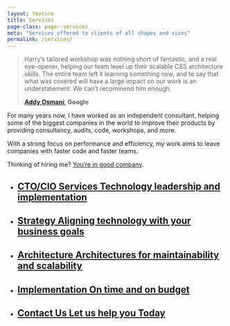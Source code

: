 ```yaml
---
layout: feature
title: Services
page-class: page--services
meta: "Services offered to clients of all shapes and sizes"
permalink: /services/
---
```


<blockquote class="pull-quote  pull-quote--context-alt" id="quote:addy-osmani"><p>Harry’s tailored
workshop was nothing short of fantastic, and a real eye-opener, helping our team
level up their scalable CSS architecture skills. The entire team left it
learning something new, and to say that what was covered will have a large
impact on our work is an understatement. We can’t recommend him enough.</p><b
class="source pull-quote__source"><a href="https://twitter.com/addyosmani">Addy
Osmani</a>, Google</b></blockquote>

For many years now, I have worked as an independent consultant, helping some of
the biggest companies in the world to improve their products by providing
consultancy, audits, code, workshops, and more.

With a strong focus on performance and efficiency, my work aims to leave
companies with faster code and faster teams.

Thinking of hiring me? [You’re in good company](/#section:clients).

<ul class="feature-list">

  <li class="feature-list__item">
    <a href="/virtual_cto/" class="feature-list__link">
      <h2 class="feature-list__title">
        CTO/CIO Services
        <span class="feature-list__sub">Technology leadership and implementation</span>
      </h2>
    </a>
  </li>

  <li class="feature-list__item">
    <a href="/strategy/" class="feature-list__link">
      <h2 class="feature-list__title">
        Strategy
        <span class="feature-list__sub">Aligning technology with your business goals</span>
      </h2>
    </a>
  </li>

  <li class="feature-list__item">
    <a href="/architecture/" class="feature-list__link">
      <h2 class="feature-list__title">
        Architecture
        <span class="feature-list__sub">Architectures for maintainability and scalability</span>
      </h2>
    </a>
  </li>

  <li class="feature-list__item">
    <a href="/implementation/" class="feature-list__link">
      <h2 class="feature-list__title">
        Implementation
        <span class="feature-list__sub">On time and on budget</span>
      </h2>
    </a>
  </li>

  <li class="feature-list__item">
    <a href="/contact/" class="feature-list__link">
      <h2 class="feature-list__title">
        Contact Us
        <span class="feature-list__sub">Let us help you Today</span>
      </h2>
    </a>
  </li>

</ul>
